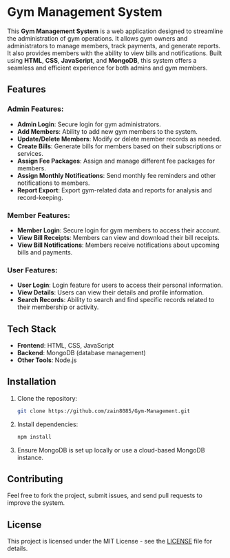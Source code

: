# Gym Management System

This **Gym Management System** is a web application designed to streamline the administration of gym operations. It allows gym owners and administrators to manage members, track payments, and generate reports. It also provides members with the ability to view bills and notifications. Built using **HTML**, **CSS**, **JavaScript**, and **MongoDB**, this system offers a seamless and efficient experience for both admins and gym members.

## Features

### Admin Features:
- **Admin Login**: Secure login for gym administrators.
- **Add Members**: Ability to add new gym members to the system.
- **Update/Delete Members**: Modify or delete member records as needed.
- **Create Bills**: Generate bills for members based on their subscriptions or services.
- **Assign Fee Packages**: Assign and manage different fee packages for members.
- **Assign Monthly Notifications**: Send monthly fee reminders and other notifications to members.
- **Report Export**: Export gym-related data and reports for analysis and record-keeping.

### Member Features:
- **Member Login**: Secure login for gym members to access their account.
- **View Bill Receipts**: Members can view and download their bill receipts.
- **View Bill Notifications**: Members receive notifications about upcoming bills and payments.

### User Features:
- **User Login**: Login feature for users to access their personal information.
- **View Details**: Users can view their details and profile information.
- **Search Records**: Ability to search and find specific records related to their membership or activity.

## Tech Stack
- **Frontend**: HTML, CSS, JavaScript
- **Backend**: MongoDB (database management)
- **Other Tools**: Node.js

## Installation

1. Clone the repository:
   ```bash
   git clone https://github.com/zain8085/Gym-Management.git
   ```

2. Install dependencies:
   ```bash
   npm install
   ```

3. Ensure MongoDB is set up locally or use a cloud-based MongoDB instance.

## Contributing
Feel free to fork the project, submit issues, and send pull requests to improve the system.

## License
This project is licensed under the MIT License - see the [LICENSE](LICENSE) file for details.
